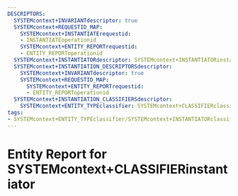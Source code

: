 ```yaml
---
DESCRIPTORS:
  SYSTEMcontext+INVARIANTdescriptor: true
  SYSTEMcontext+REQUESTID_MAP:
    SYSTEMcontext+INSTANTIATErequestid:
    - INSTANTIATEoperationid
    SYSTEMcontext+ENTITY_REPORTrequestid:
    - ENTITY_REPORToperationid
  SYSTEMcontext+INSTANTIATORdescriptor: SYSTEMcontext+INSTANTIATORinstantiator
  SYSTEMcontext+INSTANTIATION_DESCRIPTORSdescriptor:
    SYSTEMcontext+INVARIANTdescriptor: true
    SYSTEMcontext+REQUESTID_MAP:
      SYSTEMcontext+ENTITY_REPORTrequestid:
      - ENTITY_REPORToperationid
  SYSTEMcontext+INSTANTIATION_CLASSIFIERSdescriptor:
    SYSTEMcontext+ENTITY_TYPEclassifier: SYSTEMcontext+CLASSIFIERclassifier_value
tags:
- SYSTEMcontext+ENTITY_TYPEclassifier/SYSTEMcontext+INSTANTIATORclassifier_value
---
```

# Entity Report for SYSTEMcontext+CLASSIFIERinstantiator

